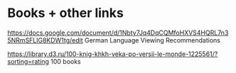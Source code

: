 # Books + other links

https://docs.google.com/document/d/1Nbty7Jq4DqCQMfoHXVS4HQRL7n35NRmSFLlG8KDW1tg/edit
German Language Viewing Recommendations

https://library.d3.ru/100-knig-khkh-veka-po-versii-le-monde-1225561/?sorting=rating 100 books



  
